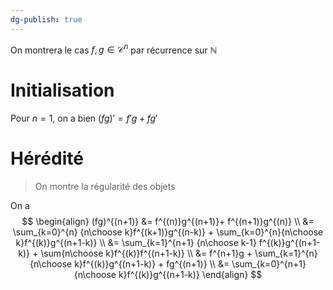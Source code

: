 ```yaml
---
dg-publish: true
---
```


On montrera le cas $f,g\in \mathcal{C}^{n}$ par récurrence sur $\mathbb{N}$

# Initialisation

Pour $n=1$, on a bien $(fg)' = f'g + fg'$

# Hérédité 

> On montre la régularité des objets


On a
$$
\begin{align}
(fg)^{(n+1)} &= f^{(n)}g^{(n+1)}+ f^{(n+1)}g^{(n)} \\
&= \sum_{k=0}^{n} {n\choose k}f^{(k+1)}g^{(n-k)} + \sum_{k=0}^{n}{n\choose k}f^{(k)}g^{(n+1-k)} \\
&= \sum_{k=1}^{n+1} {n\choose k-1} f^{(k)}g^{(n+1-k)} + \sum{n\choose k}f^{(k)}f^{(n+1-k)} \\
&= f^{n+1}g + \sum_{k=1}^{n} {n\choose k}f^{(k)}g^{(n+1-k)} + fg^{(n+1)} \\
&= \sum_{k=0}^{n+1} {n\choose k}f^{(k)}g^{(n+1-k)} 
\end{align}
$$


